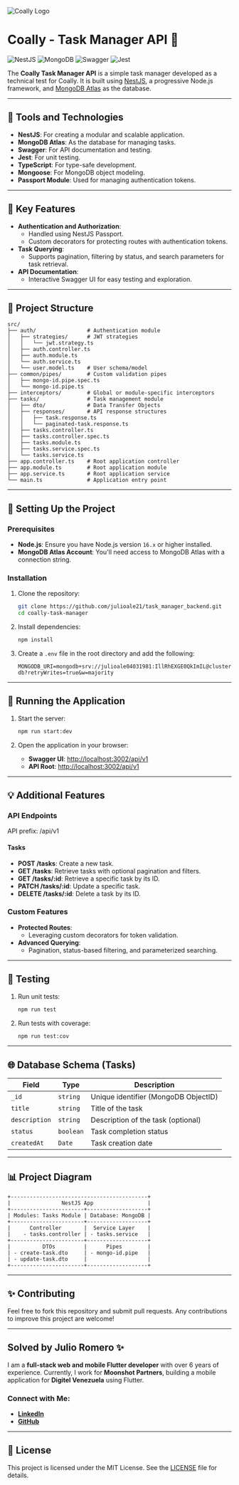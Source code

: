 ![Coally Logo](https://coally.com/wp-content/uploads/2023/09/Horizontal-Version-Principal-1.png)

# Coally - Task Manager API 🚀

![NestJS](https://img.shields.io/badge/NestJS-v10.4.9-red)
![MongoDB](https://img.shields.io/badge/MongoDB-Atlas-brightgreen)
![Swagger](https://img.shields.io/badge/Swagger-UI-blue)
![Jest](https://img.shields.io/badge/Testing-Jest-yellow)

The **Coally Task Manager API** is a simple task manager developed as a technical test for Coally. It is built using [NestJS](https://nestjs.com/), a progressive Node.js framework, and [MongoDB Atlas](https://www.mongodb.com/cloud/atlas) as the database.

---

## 🔧 Tools and Technologies

- **NestJS**: For creating a modular and scalable application.
- **MongoDB Atlas**: As the database for managing tasks.
- **Swagger**: For API documentation and testing.
- **Jest**: For unit testing.
- **TypeScript**: For type-safe development.
- **Mongoose**: For MongoDB object modeling.
- **Passport Module**: Used for managing authentication tokens.

---

## 🔢 Key Features

- **Authentication and Authorization**:
  - Handled using NestJS Passport.
  - Custom decorators for protecting routes with authentication tokens.
- **Task Querying**:
  - Supports pagination, filtering by status, and search parameters for task retrieval.
- **API Documentation**:
  - Interactive Swagger UI for easy testing and exploration.

---

## 📂 Project Structure

```plaintext
src/
├── auth/                # Authentication module
│   ├── strategies/      # JWT strategies
│   │   └── jwt.strategy.ts
│   ├── auth.controller.ts
│   ├── auth.module.ts
│   └── auth.service.ts
│   └── user.model.ts    # User schema/model
├── common/pipes/        # Custom validation pipes
│   ├── mongo-id.pipe.spec.ts
│   └── mongo-id.pipe.ts
├── interceptors/        # Global or module-specific interceptors
├── tasks/               # Task management module
│   ├── dto/             # Data Transfer Objects
│   ├── responses/       # API response structures
│   │   ├── task.response.ts
│   │   └── paginated-task.response.ts
│   ├── tasks.controller.ts
│   ├── tasks.controller.spec.ts
│   ├── tasks.module.ts
│   ├── tasks.service.spec.ts
│   └── tasks.service.ts
├── app.controller.ts    # Root application controller
├── app.module.ts        # Root application module
├── app.service.ts       # Root application service
└── main.ts              # Application entry point
```

---

## 🔧 Setting Up the Project

### Prerequisites

- **Node.js**: Ensure you have Node.js version `16.x` or higher installed.
- **MongoDB Atlas Account**: You'll need access to MongoDB Atlas with a connection string.

### Installation

1. Clone the repository:

   ```bash
   git clone https://github.com/julioale21/task_manager_backend.git
   cd coally-task-manager
   ```

2. Install dependencies:

   ```bash
   npm install
   ```

3. Create a `.env` file in the root directory and add the following:
   ```env
   MONGODB_URI=mongodb+srv://julioale04031981:IllRhEXGE0QkImIL@cluster0.jmuny.mongodb.net/coally-db?retryWrites=true&w=majority
   ```

---

## 🚀 Running the Application

1. Start the server:

   ```bash
   npm run start:dev
   ```

2. Open the application in your browser:
   - **Swagger UI**: [http://localhost:3002/api/v1](http://localhost:3002/api/v1)
   - **API Root**: [http://localhost:3002/api/v1](http://localhost:3002/api/v1)

---

## 💡 Additional Features

### API Endpoints

API prefix: /api/v1

#### Tasks

- **POST /tasks**: Create a new task.
- **GET /tasks**: Retrieve tasks with optional pagination and filters.
- **GET /tasks/:id**: Retrieve a specific task by its ID.
- **PATCH /tasks/:id**: Update a specific task.
- **DELETE /tasks/:id**: Delete a task by its ID.

### Custom Features

- **Protected Routes**:
  - Leveraging custom decorators for token validation.
- **Advanced Querying**:
  - Pagination, status-based filtering, and parameterized searching.

---

## 🔧 Testing

1. Run unit tests:

   ```bash
   npm run test
   ```

2. Run tests with coverage:

   ```bash
   npm run test:cov
   ```

---

## 🌐 Database Schema (Tasks)

| Field         | Type      | Description                          |
| ------------- | --------- | ------------------------------------ |
| `_id`         | `string`  | Unique identifier (MongoDB ObjectID) |
| `title`       | `string`  | Title of the task                    |
| `description` | `string`  | Description of the task (optional)   |
| `status`      | `boolean` | Task completion status               |
| `createdAt`   | `Date`    | Task creation date                   |

---

## 📊 Project Diagram

```plaintext
+-------------------------------------------+
|                NestJS App                 |
+-----------------------+-------------------+
| Modules: Tasks Module | Database: MongoDB |
+-----------------------+-------------------+
|      Controller       |  Service Layer    |
|    - tasks.controller | - tasks.service   |
+-----------------------+-------------------+
|          DTOs         |      Pipes        |
| - create-task.dto     | - mongo-id.pipe   |
| - update-task.dto     |                   |
+-----------------------+-------------------+
```

---

## ✨ Contributing

Feel free to fork this repository and submit pull requests. Any contributions to improve this project are welcome!

---

## Solved by Julio Romero ✨

I am a **full-stack web and mobile Flutter developer** with over 6 years of experience. Currently, I work for **Moonshot Partners**, building a mobile application for **Digitel Venezuela** using Flutter.

### Connect with Me:

- **[LinkedIn](https://www.linkedin.com/in/julio-alejandro-romero-bb4197119/)**
- **[GitHub](https://github.com/julioale21)**

---

## 🔔 License

This project is licensed under the MIT License. See the [LICENSE](LICENSE) file for details.

